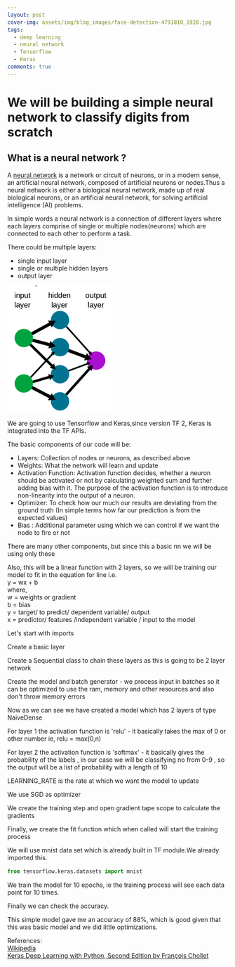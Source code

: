 ```yaml
---
layout: post
cover-img: assets/img/blog_images/face-detection-4791810_1920.jpg
tags:
  - deep learning
  - neural network
  - Tensorflow
  - Keras
comments: true
---
```


# We will be building a simple neural network to classify digits from scratch

## What is a neural network ?

A [neural network](https://en.wikipedia.org/wiki/Neural_network) is a network or circuit of neurons, or in a modern sense, an artificial neural network, composed of artificial neurons or nodes.Thus a neural network is either a biological neural network, made up of real biological neurons, or an artificial neural network, for solving artificial intelligence (AI) problems.

In simple words a neural network is a connection of different layers where each layers comprise of single or multiple nodes(neurons) which are connected to each other to perform a task.

There could be multiple layers:

- single input layer
- single or multiple hidden layers
- output layer

![Neural Network](/assets/img/neural_net/440px-Neural_network_example.svg.png?=2&s=100)

We are going to use Tensorflow and Keras,since version TF 2, Keras is integrated into the TF APIs.

The basic components of our code will be:

- Layers: Collection of nodes or neurons, as described above
- Weights: What the network will learn and update
- Activation Function: Activation function decides, whether a neuron should be activated or not by calculating weighted sum and further adding bias with it. The purpose of the activation function is to introduce non-linearity into the output of a neuron.
- Optimizer: To check how our much our results are deviating from the ground truth (In simple terms how far our prediction is from the expected values)
- Bias : Additional parameter using which we can control if we want the node to fire or not

There are many other components, but since this a basic nn we will be using only these

Also, this will be a linear function with 2 layers, so we will be training our model to fit in the equation for line i.e.<br>
y = wx + b<br>
where,<br>
w = weights or gradient<br>
b = bias<br>
y = target/ to predict/ dependent variable/ output<br>
x = predictor/ features /independent variable / input to the model

Let's start with imports

<script src="https://gist.github.com/vipulrai91/389076b5558304db97233eb421324fbd.js">
</script>

Create a basic layer

<script src="https://gist.github.com/vipulrai91/25e71bc5f83f8077e1e7bb1139a7c6f3.js">
</script>

Create a Sequential class to chain these layers as this is going to be 2 layer network

<script src="https://gist.github.com/vipulrai91/e4fc5c0fa2d14ffa0265764a81d8f7e4.js">
</script>

Create the model and batch generator - we process input in batches so it can be optimized to use the ram, memory and other resources and also don't throw memory errors

<script src="https://gist.github.com/vipulrai91/e4f8bf404f038abd7908ee9b1acceb78.js">
</script>

Now as we can see we have created a model which has 2 layers of type NaiveDense

For layer 1 the activation function is 'relu' - it basically takes the max of 0 or other number ie, relu = max(0,n)

For layer 2 the activation function is 'softmax' - it basically gives the probability of the labels , in our case we will be classifying no from 0-9 , so the output will be a list of probability with a length of 10

LEARNING_RATE is the rate at which we want the model to update

We use SGD as optimizer

<script src="https://gist.github.com/vipulrai91/46fbcb4ec004a4a84561a1566e9d0310.js">
</script>

We create the training step and open gradient tape scope to calculate the gradients

Finally, we create the fit function which when called will start the training process

We will use mnist data set which is already built in TF module.We already imported this.

```python
from tensorflow.keras.datasets import mnist
```

We train the model for 10 epochs, ie the training process will see each data point for 10 times.

Finally we can check the accuracy.

This simple model gave me an accuracy of 88%, which is good given that this was basic model and we did little optimizations.

References:<br>
[Wikipedia](https://en.wikipedia.org/wiki/Neural_network)<br>
[Keras Deep Learning with Python, Second Edition by François Chollet](https://www.manning.com/books/deep-learning-with-python-second-edition)
